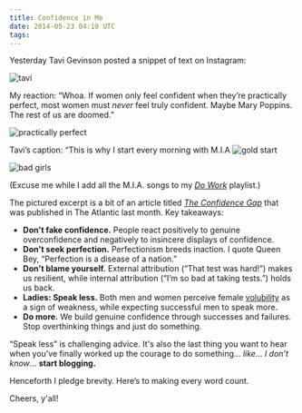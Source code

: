 ```yaml
---
title: Confidence in Me
date: 2014-05-23 04:10 UTC
tags:
---
```


Yesterday Tavi Gevinson posted a snippet of text on Instagram:

![tavi](/img/tavi.png)

My reaction: “Whoa. If women only feel confident when they’re practically perfect, most women must _never_ feel truly confident. Maybe Mary Poppins. The rest of us are doomed.”

![practically perfect](/img/practicallyperfect.jpg)

<p>Tavi’s caption: “This is why I start every morning with M.I.A <img class="emoji" alt="gold start" src="/img/gold-star.png"/></p>

![bad girls](/img/bad-girls.jpg) 

(Excuse me while I add all the M.I.A. songs to my _[Do Work](http://open.spotify.com/user/1216657104/playlist/3gB0VbAyNg02B62tLw8pyE)_ playlist.)

The pictured excerpt is a bit of an article titled _[The Confidence Gap](http://www.theatlantic.com/features/archive/2014/04/the-confidence-gap/359815/)_ that was published in The Atlantic last month. Key takeaways:

* **Don't fake confidence.** People react positively to genuine overconfidence and negatively to insincere displays of confidence.
* **Don't seek perfection.** Perfectionism breeds inaction. I quote Queen Bey, “Perfection is a disease of a nation.”
* **Don't blame yourself.** External attribution (“That test was hard!”) makes us resilient, while internal attribution (“I’m so bad at taking tests.”) holds us back.
* **Ladies: Speak less.** Both men and women perceive female [volubility](http://www.merriam-webster.com/dictionary/volubility) as a sign of weakness, while expecting successful men to speak more.
* **Do more.** We build genuine confidence through successes and failures. Stop overthinking things and just do something.

“Speak less” is challenging advice. It's also the last thing you want to hear when you’ve finally worked up the courage to do something… _like_… _I don’t know_… **start blogging.**

Henceforth I pledge brevity. Here’s to making every word count.

Cheers, y'all!

